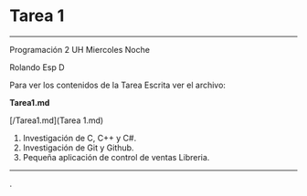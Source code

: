 # Tarea 1
---

Programación 2 UH Miercoles Noche

Rolando Esp D

Para ver los contenidos de la Tarea Escrita ver el archivo:

**Tarea1.md**

[/Tarea1.md](Tarea 1.md)


1.	Investigación de C, C++ y C#.
2.	Investigación de Git y Github.
3.	Pequeña aplicación de control de ventas Libreria.

---

.